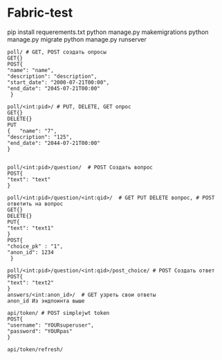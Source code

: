 # Fabric-test
pip install requerements.txt
python manage.py makemigrations
python manage.py migrate
python manage.py runserver

    poll/ # GET, POST создать опросы
    GET{}
    POST{  
    "name": "name",
    "description": "description",
    "start_date": "2000-07-21T00:00",
    "end_date": "2045-07-21T00:00"
     }   

    poll/<int:pid>/ # PUT, DELETE, GET опрос
    GET{}
    DELETE{}
    PUT
    {   "name": "7",
    "description": "125",
    "end_date": "2044-07-21T00:00"
    } 
    

    poll/<int:pid>/question/  # POST Создать вопрос
    POST{   
    "text": "text"
    }   

    poll/<int:pid>/question/<int:qid>/  # GET PUT DELETE вопрос, # POST ответить на вопрос
    GET{}
    DELETE{}
    PUT{   
    "text": "text1"
    }   
    POST{   
    "choice_pk" : "1",
    "anon_id": 1234
     }   
                                                                                
    poll/<int:pid>/question/<int:qid>/post_choice/ # POST Создать ответ
    POST{   
    "text": "text2" 
    }
    answers/<int:anon_id>/  # GET узреть свои ответы
    anon_id Из эндпоинта выше

    api/token/ # POST simplejwt token
    POST{   
    "username": "YOURsuperuser",
    "password": "YOURpas"
    }   

    api/token/refresh/
    
